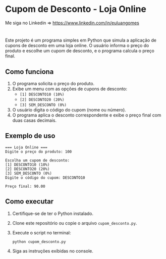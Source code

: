 # Cupom de Desconto - Loja Online
Me siga no Linkedin => https://www.linkedin.com/in/euluangomes
#
Este projeto é um programa simples em Python que simula a aplicação de cupons de desconto em uma loja online. O usuário informa o preço do produto e escolhe um cupom de desconto, e o programa calcula o preço final.

## Como funciona

1. O programa solicita o preço do produto.
2. Exibe um menu com as opções de cupons de desconto:
   - `[1] DESCONTO10 (10%)`
   - `[2] DESCONTO20 (20%)`
   - `[3] SEM_DESCONTO (0%)`
3. O usuário digita o código do cupom (nome ou número).
4. O programa aplica o desconto correspondente e exibe o preço final com duas casas decimais.

## Exemplo de uso

```
=== Loja Online ===
Digite o preço do produto: 100

Escolha um cupom de desconto:
[1] DESCONTO10 (10%)
[2] DESCONTO20 (20%)
[3] SEM_DESCONTO (0%)
Digite o código do cupom: DESCONTO10

Preço final: 90.00
```

## Como executar

1. Certifique-se de ter o Python instalado.
2. Clone este repositório ou copie o arquivo `cupom_desconto.py`.
3. Execute o script no terminal:

   ```
   python cupom_desconto.py
   ```

4. Siga as instruções exibidas no console.
